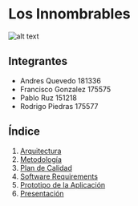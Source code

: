 # Los Innombrables

![alt text](https://github.com/Ingenieria-de-Software-ITAM-2020/LosInnombrables-ProyectoFinal/blob/main/ITAMChatLogo.png)

## Integrantes

- Andres Quevedo 181336
- Francisco Gonzalez 175575
- Pablo Ruz 151218
- Rodrigo Piedras 175577


## Índice
1. [Arquitectura](Arquitectura.md)
1. [Metodología](Metodologia.md)
1. [Plan de Calidad](PlanDeCalidad.md)
1. [Software Requirements](SoftwareRequirements.md)
1. [Prototipo de la Aplicación](Prototipo.rar)
1. [Presentación](https://docs.google.com/presentation/d/1TmClzE97xOveNDFxoyCF_2YHBM6wskb77Ct6U_3BcaE/edit?usp=sharing)

